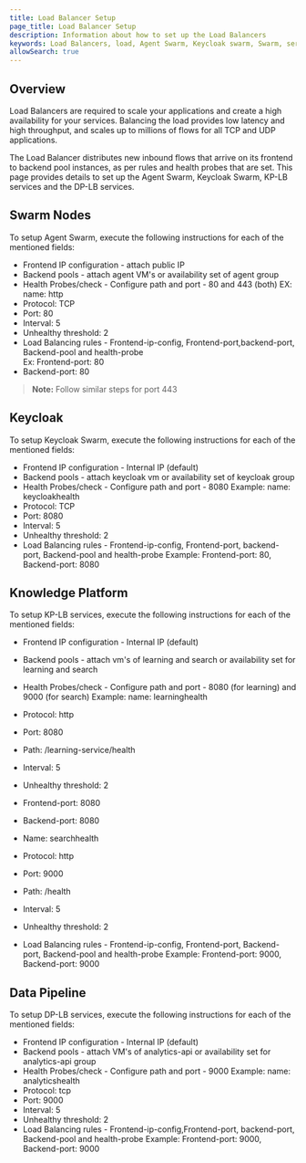 ```yaml
---
title: Load Balancer Setup
page_title: Load Balancer Setup
description: Information about how to set up the Load Balancers
keywords: Load Balancers, load, Agent Swarm, Keycloak swarm, Swarm, services, KP-LB Services, DP-LB Services, setup
allowSearch: true
---
```


## Overview

Load Balancers are required to scale your applications and create a high availability for your services. Balancing the load provides
low latency and high throughput, and scales up to millions of flows for all TCP and UDP applications.

The Load Balancer distributes new inbound flows that arrive on its frontend to backend pool instances, as per rules and health probes that are set. This page provides details to set up the Agent Swarm, Keycloak Swarm, KP-LB services and the DP-LB services.

## Swarm Nodes

To setup Agent Swarm, execute the following instructions for each of the mentioned fields: 

- Frontend IP configuration - attach public IP
- Backend pools - attach agent VM's or availability set of agent group
- Health Probes/check - Configure path and port - 80 and 443 (both)
EX: name: http 
- Protocol: TCP   
- Port: 80  
- Interval: 5  
- Unhealthy threshold: 2  
- Load Balancing rules - Frontend-ip-config, Frontend-port,backend-port, Backend-pool and health-probe  
Ex: Frontend-port: 80
- Backend-port: 80


> **Note:** Follow similar steps for port 443

## Keycloak

To setup Keycloak Swarm, execute the following instructions for each of the mentioned fields:  
- Frontend IP configuration - Internal IP (default)
- Backend pools - attach keycloak vm or availability set of keycloak group
- Health Probes/check - Configure path and port - 8080
    Example: name: keycloakhealth 
- Protocol: TCP 
- Port: 8080 
- Interval: 5 
- Unhealthy threshold: 2
- Load Balancing rules - Frontend-ip-config, Frontend-port, backend-port, Backend-pool and health-probe
    Example: Frontend-port: 80, Backend-port: 8080


## Knowledge Platform 

To setup KP-LB services, execute the following instructions for each of the mentioned fields: 
- Frontend IP configuration - Internal IP (default)
- Backend pools - attach vm's of learning and search or availability set for learning and search
- Health Probes/check - Configure path and port - 8080 (for learning) and 9000 (for search)
    Example: name: learninghealth 
- Protocol: http 
- Port: 8080 
- Path: /learning-service/health
- Interval: 5 
- Unhealthy threshold: 2
- Frontend-port: 8080
- Backend-port: 8080


- Name: searchhealth 
- Protocol: http 
- Port: 9000 
- Path: /health 
- Interval: 5 
- Unhealthy threshold: 2
- Load Balancing rules - Frontend-ip-config, Frontend-port, Backend-port, Backend-pool and health-probe
    Example: Frontend-port: 9000, Backend-port: 9000


## Data Pipeline

To setup DP-LB services, execute the following instructions for each of the mentioned fields: 

- Frontend IP configuration - Internal IP (default)
- Backend pools - attach VM's of analytics-api or availability set for analytics-api group
- Health Probes/check - Configure path and port - 9000
    Example: name: analyticshealth 
- Protocol: tcp 
- Port: 9000 
- Interval: 5 
- Unhealthy threshold: 2
- Load Balancing rules - Frontend-ip-config,Frontend-port, backend-port, Backend-pool and health-probe
Example: Frontend-port: 9000, Backend-port: 9000  